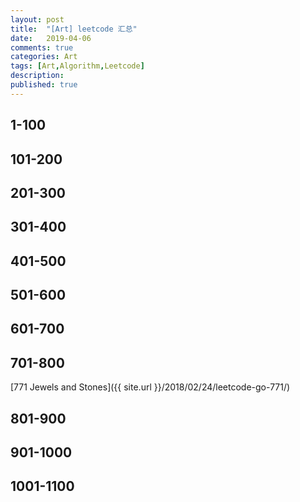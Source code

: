 ```yaml
---
layout: post
title:  "[Art] leetcode 汇总"
date:   2019-04-06
comments: true
categories: Art
tags: [Art,Algorithm,Leetcode]
description:
published: true
---
```


## 1-100

## 101-200

## 201-300

## 301-400

## 401-500

## 501-600

## 601-700

## 701-800

[771 Jewels and Stones]({{ site.url }}/2018/02/24/leetcode-go-771/)

## 801-900

## 901-1000

## 1001-1100
